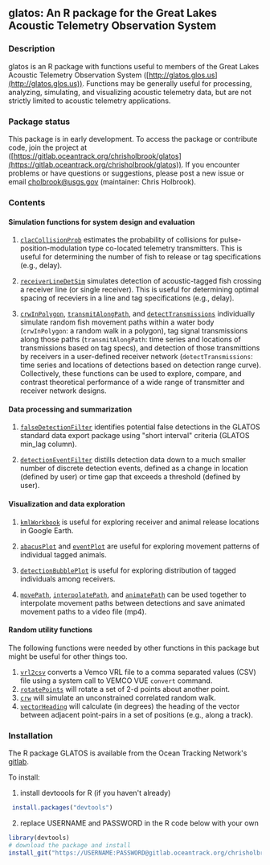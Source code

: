 ## glatos: An R package for the Great Lakes Acoustic Telemetry Observation System

### Description  
glatos is an R package with functions useful to members of the Great Lakes Acoustic Telemetry Observation System ([http://glatos.glos.us](http://glatos.glos.us)). Functions may be generally useful for processing, analyzing, simulating, and visualizing acoustic telemetry data, but are not strictly limited to acoustic telemetry applications.

### Package status
This package is in early development. To access the package or contribute code, join the project at ([https://gitlab.oceantrack.org/chrisholbrook/glatos](https://gitlab.oceantrack.org/chrisholbrook/glatos)). If you encounter problems or have questions or suggestions, please post a new issue or email cholbrook@usgs.gov (maintainer: Chris Holbrook).

### Contents  
#### Simulation functions for system design and evaluation

1. [`clacCollisionProb`](https://gitlab.oceantrack.org/chrisholbrook/glatos/blob/master/R/calcCollisionProb.r) estimates the probability of collisions for pulse-position-modulation type co-located telemetry transmitters. This is useful for determining the number of fish to release or tag specifications (e.g., delay). 

2. [`receiverLineDetSim`](https://gitlab.oceantrack.org/chrisholbrook/glatos/blob/master/R/receiverLineDetSim.r) simulates detection of acoustic-tagged fish crossing a receiver line (or single receiver). This is useful 
for determining optimal spacing of receviers in a line and tag specifications (e.g., delay). 

3. [`crwInPolygon`](https://gitlab.oceantrack.org/chrisholbrook/glatos/blob/master/R/crwInPolygon.r), [`transmitAlongPath`](https://gitlab.oceantrack.org/chrisholbrook/glatos/blob/master/R/transmitAlongPath.r), and [`detectTransmissions`](https://gitlab.oceantrack.org/chrisholbrook/glatos/blob/master/R/detectTransmissions.r) individually simulate random fish movement paths within a water body (`crwInPolygon`: a random walk in a polygon), tag signal transmissions along those paths (`transmitAlongPath`: time series and locations of transmissions based on tag specs), and detection of those transmittions by receivers in a user-defined receiver network (`detectTransmissions`: time series and locations of detections based on detection range curve). Collectively, these functions can be used to explore, compare, and contrast theoretical performance of a wide range of transmitter and receiver network designs.  


#### Data processing and summarization  

1. [`falseDetectionFilter`](https://gitlab.oceantrack.org/chrisholbrook/glatos/blob/master/R/falseDetectionFilter.r) identifies potential false detections in the GLATOS standard data export package using "short interval" criteria (GLATOS min_lag column). 

2. [`detectionEventFilter`](https://gitlab.oceantrack.org/chrisholbrook/glatos/blob/master/R/detectionEventFilter.r) distills detection data down to a much smaller number of discrete detection events, defined as a change in location (defined by user) or time gap that exceeds a threshold (defined by user). 

#### Visualization and data exploration

1. [`kmlWorkbook`](https://gitlab.oceantrack.org/chrisholbrook/glatos/blob/master/R/kmlWorkbook.r) is useful for exploring receiver and animal release locations in Google Earth. 

2. [`abacusPlot`](https://gitlab.oceantrack.org/chrisholbrook/glatos/blob/master/R/abacusPlot.r) and [`eventPlot`](https://gitlab.oceantrack.org/chrisholbrook/glatos/blob/master/R/eventPlot.r) are useful for exploring movement patterns of individual tagged animals. 

3. [`detectionBubblePlot`](https://gitlab.oceantrack.org/chrisholbrook/glatos/blob/master/R/detectionBubblePlot.r) is useful for exploring distribution of tagged individuals among receivers. 

4. [`movePath`](https://gitlab.oceantrack.org/chrisholbrook/glatos/blob/master/R/movePath.r), [`interpolatePath`](https://gitlab.oceantrack.org/chrisholbrook/glatos/blob/master/R/interpolatePath.r), and [`animatePath`](https://gitlab.oceantrack.org/chrisholbrook/glatos/blob/master/R/animatePath.r) can be used together to interpolate movement paths between detections and save animated movement paths to a video file (mp4).

#### Random utility functions

The following functions were needed by other functions in this package but might be useful for other things too.

1. [`vrl2csv`](https://gitlab.oceantrack.org/chrisholbrook/glatos/blob/master/R/vrl2csv.r) converts a Vemco VRL file to a comma separated values (CSV) file using a system call to VEMCO VUE `convert` command.
2. [`rotatePoints`](https://gitlab.oceantrack.org/chrisholbrook/glatos/blob/master/R/rotatePoints.r) will rotate a set of 2-d points about another point. 
3. [`crw`](https://gitlab.oceantrack.org/chrisholbrook/glatos/blob/master/R/crw.r) will simulate an unconstrained correlated random walk.
4. [`vectorHeading`](https://gitlab.oceantrack.org/chrisholbrook/glatos/blob/master/R/vectorHeading.r) will calculate (in degrees) the heading of the vector between adjacent point-pairs in a set of positions (e.g., along a track).  


### Installation

The R package GLATOS is available from the Ocean Tracking Network's [gitlab](https://gitlab.oceantrack.org/chrisholbrook/glatos).  
  
To install:  

1. install devtoools for R (if you haven't already)
```R
 install.packages("devtools")
```

2. replace USERNAME and PASSWORD in the R code below with your own 
``` R
library(devtools)
# download the package and install
install_git("https://USERNAME:PASSWORD@gitlab.oceantrack.org/chrisholbrook/glatos.git")
```


